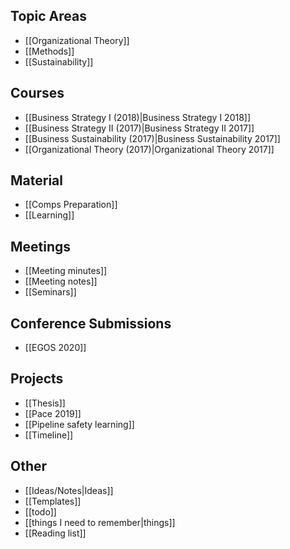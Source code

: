 ## Topic Areas
* [[Organizational Theory]]
* [[Methods]]
* [[Sustainability]]

## Courses
* [[Business Strategy I (2018)|Business Strategy I 2018]]
* [[Business Strategy II (2017)|Business Strategy II 2017]]
* [[Business Sustainability (2017)|Business Sustainability 2017]]
* [[Organizational Theory (2017)|Organizational Theory 2017]]

## Material
* [[Comps Preparation]]
* [[Learning]]

## Meetings
* [[Meeting minutes]]
* [[Meeting notes]]
* [[Seminars]]

## Conference Submissions
* [[EGOS 2020]]

## Projects
* [[Thesis]]
* [[Pace 2019]]
* [[Pipeline safety learning]]
* [[Timeline]]

## Other
* [[Ideas/Notes|Ideas]]
* [[Templates]]
* [[todo]]
* [[things I need to remember|things]]
* [[Reading list]]